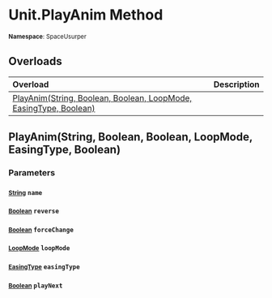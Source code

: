 # Unit.PlayAnim Method

<small>**Namespace**: SpaceUsurper</small>

## Overloads

<div markdown="1" class="member-table">

| Overload | Description |
| :------- | ----------- |
| [PlayAnim(String, Boolean, Boolean, LoopMode, EasingType, Boolean)](#String_Boolean_Boolean_LoopMode_EasingType_Boolean_) |  | 

</div>

## PlayAnim(String, Boolean, Boolean, LoopMode, EasingType, Boolean)
### Parameters
#### <small>[String](https://docs.microsoft.com/en-us/dotnet/api/system.string?view=netframework-4.5)</small> `name`

#### <small>[Boolean](https://docs.microsoft.com/en-us/dotnet/api/system.boolean?view=netframework-4.5)</small> `reverse`

#### <small>[Boolean](https://docs.microsoft.com/en-us/dotnet/api/system.boolean?view=netframework-4.5)</small> `forceChange`

#### <small>[LoopMode](../LoopMode.md)</small> `loopMode`

#### <small>[EasingType](../EasingType.md)</small> `easingType`

#### <small>[Boolean](https://docs.microsoft.com/en-us/dotnet/api/system.boolean?view=netframework-4.5)</small> `playNext`

